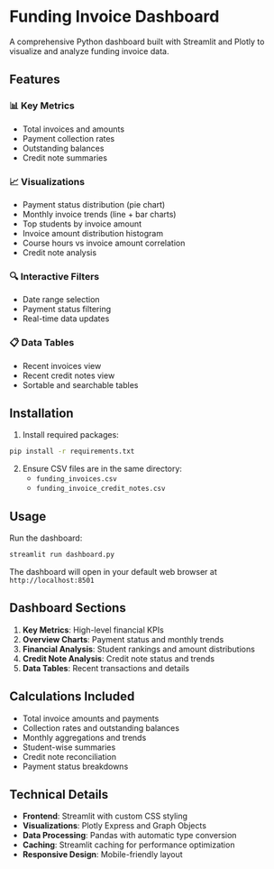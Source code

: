 # Funding Invoice Dashboard

A comprehensive Python dashboard built with Streamlit and Plotly to visualize and analyze funding invoice data.

## Features

### 📊 Key Metrics
- Total invoices and amounts
- Payment collection rates
- Outstanding balances
- Credit note summaries

### 📈 Visualizations
- Payment status distribution (pie chart)
- Monthly invoice trends (line + bar charts)
- Top students by invoice amount
- Invoice amount distribution histogram
- Course hours vs invoice amount correlation
- Credit note analysis

### 🔍 Interactive Filters
- Date range selection
- Payment status filtering
- Real-time data updates

### 📋 Data Tables
- Recent invoices view
- Recent credit notes view
- Sortable and searchable tables

## Installation

1. Install required packages:
```bash
pip install -r requirements.txt
```

2. Ensure CSV files are in the same directory:
   - `funding_invoices.csv`
   - `funding_invoice_credit_notes.csv`

## Usage

Run the dashboard:
```bash
streamlit run dashboard.py
```

The dashboard will open in your default web browser at `http://localhost:8501`

## Dashboard Sections

1. **Key Metrics**: High-level financial KPIs
2. **Overview Charts**: Payment status and monthly trends
3. **Financial Analysis**: Student rankings and amount distributions
4. **Credit Note Analysis**: Credit note status and trends
5. **Data Tables**: Recent transactions and details

## Calculations Included

- Total invoice amounts and payments
- Collection rates and outstanding balances
- Monthly aggregations and trends
- Student-wise summaries
- Credit note reconciliation
- Payment status breakdowns

## Technical Details

- **Frontend**: Streamlit with custom CSS styling
- **Visualizations**: Plotly Express and Graph Objects
- **Data Processing**: Pandas with automatic type conversion
- **Caching**: Streamlit caching for performance optimization
- **Responsive Design**: Mobile-friendly layout
